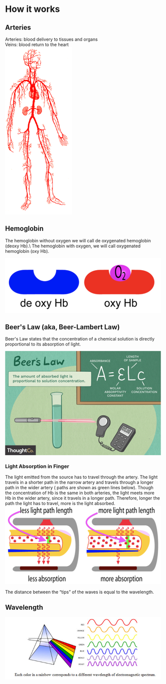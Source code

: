 # How it works

## Arteries  
Arteries: blood delivery to tissues and organs<br />
Veins: blood return to the heart<br />
![Arteries](img/arteries.png)

## Hemoglobin  
The hemoglobin without oxygen we will call de oxygenated hemoglobin (deoxy Hb).\ The hemoglobin with oxygen, we will call oxygenated hemoglobin (oxy Hb).

![Hemoglobin](img/hg.png)

## Beer's Law (aka, Beer-Lambert Law)
Beer's Law states that the concentration of a chemical solution is directly proportional to its absorption of light.

![Beers Law](img/beers-law.png)

### Light Absorption in Finger
The light emitted from the source has to travel through the artery. The light travels in a shorter path in the narrow artery and travels through a longer path in the wider artery ( paths are shown as green lines below). Though the concentration of Hb is the same in both arteries, the light meets more Hb in the wider artery, since it travels in a longer path. Therefore, longer the path the light has to travel, more is the light absorbed.
![light absorption](img/absorption.png)

The distance between the “tips” of the waves is equal to the wavelength.

## Wavelength  
![Wavelength](img/prismcolors.png)
